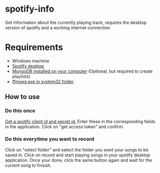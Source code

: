 # spotify-info
 Get information about the currently playing track, requires the desktop version of spotify and a working internet connection

# Requirements
- Windows machine
- [Spotify desktop](https://www.spotify.com/de/download/windows/)
- [MongoDB installed on your computer](https://www.mongodb.com/download-center/community) (Optional, but required to create playlists)
- [ffmpeg.exe in system32 folder](https://ffmpeg.zeranoe.com/builds/)

## How to use
### Do this once
[Get a spotify client id and secret id.](https://developer.spotify.com/documentation/general/guides/app-settings/)
Enter these in the corresponding fields in the application.
Click on "get access token" and confirm.

### Do this everytime you want to record
Click on "select folder" and select the folder you want your songs to be saved in.
Click on record and start playing songs in your spotify desktop application.
Once your done, click the same button again and wait for the current song to finsish.